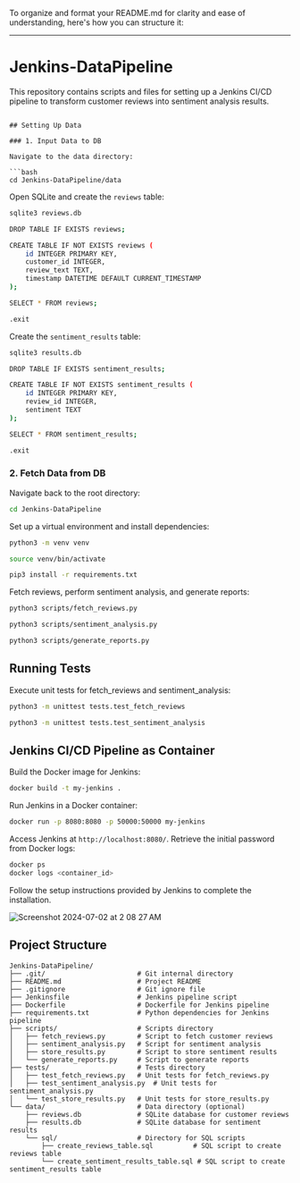 To organize and format your README.md for clarity and ease of understanding, here's how you can structure it:

---

# Jenkins-DataPipeline

This repository contains scripts and files for setting up a Jenkins CI/CD pipeline to transform customer reviews into sentiment analysis results.


```

## Setting Up Data

### 1. Input Data to DB

Navigate to the data directory:

```bash
cd Jenkins-DataPipeline/data
```

Open SQLite and create the `reviews` table:

```bash
sqlite3 reviews.db

DROP TABLE IF EXISTS reviews;

CREATE TABLE IF NOT EXISTS reviews (
    id INTEGER PRIMARY KEY,
    customer_id INTEGER,
    review_text TEXT,
    timestamp DATETIME DEFAULT CURRENT_TIMESTAMP
);

SELECT * FROM reviews;

.exit
```

Create the `sentiment_results` table:

```bash
sqlite3 results.db

DROP TABLE IF EXISTS sentiment_results;

CREATE TABLE IF NOT EXISTS sentiment_results (
    id INTEGER PRIMARY KEY,
    review_id INTEGER,
    sentiment TEXT
);

SELECT * FROM sentiment_results;

.exit
```

### 2. Fetch Data from DB

Navigate back to the root directory:

```bash
cd Jenkins-DataPipeline
```

Set up a virtual environment and install dependencies:

```bash
python3 -m venv venv

source venv/bin/activate

pip3 install -r requirements.txt
```

Fetch reviews, perform sentiment analysis, and generate reports:

```bash
python3 scripts/fetch_reviews.py

python3 scripts/sentiment_analysis.py

python3 scripts/generate_reports.py
```

## Running Tests

Execute unit tests for fetch_reviews and sentiment_analysis:

```bash
python3 -m unittest tests.test_fetch_reviews

python3 -m unittest tests.test_sentiment_analysis
```

## Jenkins CI/CD Pipeline as Container

Build the Docker image for Jenkins:

```bash
docker build -t my-jenkins .
```

Run Jenkins in a Docker container:

```bash
docker run -p 8080:8080 -p 50000:50000 my-jenkins
```

Access Jenkins at `http://localhost:8080/`. Retrieve the initial password from Docker logs:

```bash
docker ps
docker logs <container_id>
```

Follow the setup instructions provided by Jenkins to complete the installation.

![Screenshot 2024-07-02 at 2 08 27 AM](https://github.com/manojbusam/Jenkins-DataPipeline/assets/44409170/aad3a392-e1d4-4992-bd89-ae8aab621d60)


## Project Structure

```
Jenkins-DataPipeline/
├── .git/                       # Git internal directory
├── README.md                   # Project README
├── .gitignore                  # Git ignore file
├── Jenkinsfile                 # Jenkins pipeline script
├── Dockerfile                  # Dockerfile for Jenkins pipeline
├── requirements.txt            # Python dependencies for Jenkins pipeline
├── scripts/                    # Scripts directory
│   ├── fetch_reviews.py        # Script to fetch customer reviews
│   ├── sentiment_analysis.py   # Script for sentiment analysis
│   ├── store_results.py        # Script to store sentiment results
│   └── generate_reports.py     # Script to generate reports
├── tests/                      # Tests directory
│   ├── test_fetch_reviews.py   # Unit tests for fetch_reviews.py
│   ├── test_sentiment_analysis.py  # Unit tests for sentiment_analysis.py
│   └── test_store_results.py   # Unit tests for store_results.py
└── data/                       # Data directory (optional)
    ├── reviews.db              # SQLite database for customer reviews
    ├── results.db              # SQLite database for sentiment results
    └── sql/                    # Directory for SQL scripts
        ├── create_reviews_table.sql          # SQL script to create reviews table
        └── create_sentiment_results_table.sql # SQL script to create sentiment_results table
